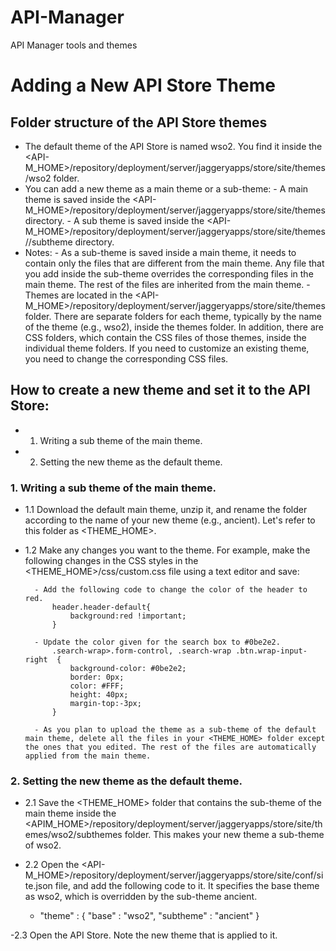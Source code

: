 # API-Manager
API Manager tools and themes

# Adding a New API Store Theme

## Folder structure of the API Store themes

- The default theme of the API Store is named wso2. You find it inside the <API-M_HOME>/repository/deployment/server/jaggeryapps/store/site/themes/wso2 folder.
- You can add a new theme as a main theme or a sub-theme:
		- A main theme is saved inside the <API-M_HOME>/repository/deployment/server/jaggeryapps/store/site/themes directory.
		- A sub theme is saved inside the <API-M_HOME>/repository/deployment/server/jaggeryapps/store/site/themes/<main-theme-directory>/subtheme directory.
- Notes:
		- As a sub-theme is saved inside a main theme, it needs to contain only the files that are different from the main theme. Any file that you add inside the sub-theme overrides the corresponding files in the main theme. The rest of the files are inherited from the main theme. 
		- Themes are located in the <API-M_HOME>/repository/deployment/server/jaggeryapps/store/site/themes folder. There are separate folders for each theme, typically by the name of the theme (e.g., wso2), inside the themes folder. In addition, there are CSS folders, which contain the CSS files of those themes, inside the individual theme folders. If you need to customize an existing theme, you need to change the corresponding CSS files.

## How to create a new theme and set it to the API Store: 

- 1. Writing a sub theme of the main theme.
- 2. Setting the new theme as the default theme.

### 1. Writing a sub theme of the main theme.

- 1.1 Download the default main theme, unzip it, and rename the folder according to the name of your new theme (e.g., ancient). Let's refer to this folder as <THEME_HOME>.

- 1.2 Make any changes you want to the theme. For example, make the following changes in the CSS styles in the <THEME_HOME>/css/custom.css file using a text editor and save:

		- Add the following code to change the color of the header to red.
			header.header-default{
				background:red !important;
			}
		
		- Update the color given for the search box to #0be2e2.
			.search-wrap>.form-control, .search-wrap .btn.wrap-input-right  {
				background-color: #0be2e2;
				border: 0px;
				color: #FFF;
				height: 40px;
				margin-top:-3px;
			}
		 
		- As you plan to upload the theme as a sub-theme of the default main theme, delete all the files in your <THEME_HOME> folder except the ones that you edited. The rest of the files are automatically applied from the main theme.

### 2. Setting the new theme as the default theme.

- 2.1 Save the <THEME_HOME> folder that contains the sub-theme of the main theme inside the <APIM_HOME>/repository/deployment/server/jaggeryapps/store/site/themes/wso2/subthemes folder. This makes your new theme a sub-theme of wso2. 

- 2.2 Open the <API-M_HOME>/repository/deployment/server/jaggeryapps/store/site/conf/site.json file, and add the following code to it. It specifies the base theme as wso2, which is overridden by the sub-theme ancient.
	- 	"theme" : {
			"base" : "wso2",
			"subtheme" : "ancient"
		}

-2.3 Open the API Store. Note the new theme that is applied to it.